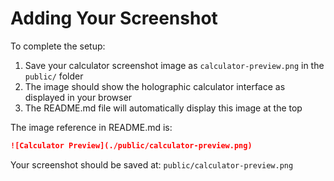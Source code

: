 # Adding Your Screenshot

To complete the setup:

1. Save your calculator screenshot image as `calculator-preview.png` in the `public/` folder
2. The image should show the holographic calculator interface as displayed in your browser
3. The README.md file will automatically display this image at the top

The image reference in README.md is:
```markdown
![Calculator Preview](./public/calculator-preview.png)
```

Your screenshot should be saved at:
`public/calculator-preview.png`
